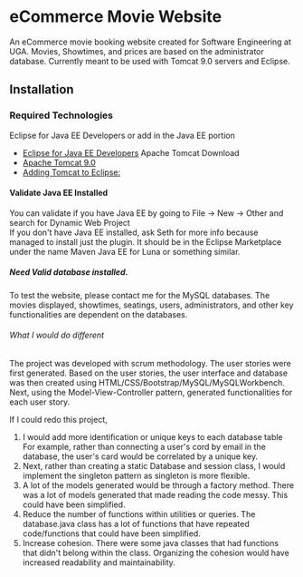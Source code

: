 # eCommerce Movie Website
An eCommerce movie booking website created for Software Engineering at UGA. Movies, Showtimes, and prices are based on the administrator database. Currently meant to be used with Tomcat 9.0 servers and Eclipse.

## Installation
### Required Technologies
Eclipse for Java EE Developers or add in the Java EE portion
* [Eclipse for Java EE Developers](https://www.eclipse.org/downloads/packages/eclipse-ide-java-ee-developers/photonr)
Apache Tomcat Download
* [Apache Tomcat 9.0](https://tomcat.apache.org/download-90.cgi)
* [Adding Tomcat to Eclipse:](https://stackoverflow.com/questions/8046871/how-to-add-tomcat-server-in-eclipse)

#### Validate Java EE Installed
You can validate if you have Java EE by going to File -> New -> Other and search for Dynamic Web Project<br>
If you don't have Java EE installed, ask Seth for more info because managed to install just the plugin. It should be in the Eclipse Marketplace under the name Maven Java EE for Luna or something similar.

##### Need Valid database installed.
To test the website, please contact me for the MySQL databases. The movies displayed, showtimes, seatings, users, administrators, and other key functionalities are dependent on the databases.

###### What I would do different
The project was developed with scrum methodology. The user stories were first generated. Based on the user stories, the user interface and database was then created using HTML/CSS/Bootstrap/MySQL/MySQLWorkbench. Next, using the Model-View-Controller pattern, generated functionalities for each user story.

If I could redo this project, 
1) I would add more identification or unique keys to each database table For example, rather than connecting a user's cord by email in the database, the user's card would be correlated by a unique key. <br/>
2) Next, rather than creating a static Database and session class, I would implement the singleton pattern as singleton is more flexible. <br/>
3) A lot of the models generated would be through a factory method. There was a lot of models generated that made reading the code messy. This could have been simplified. <br/>
4) Reduce the number of functions within utilities or queries. The database.java class has a lot of functions that have repeated code/functions that could have been simplified. <br/>
5) Increase cohesion. There were some java classes that had functions that didn't belong within the class. Organizing the cohesion would have increased readability and maintainability.
